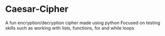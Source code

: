 # Caesar-Cipher

A fun encryption/decryption cipher made using python
Focused on testing skills such as working with lists, functions, for and while loops
